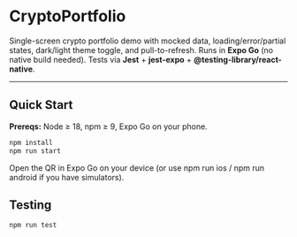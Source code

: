 # CryptoPortfolio

Single-screen crypto portfolio demo with mocked data, loading/error/partial states, dark/light theme toggle, and pull-to-refresh.
Runs in **Expo Go** (no native build needed). Tests via **Jest** + **jest-expo** + **@testing-library/react-native**.

---

## Quick Start

**Prereqs:** Node ≥ 18, npm ≥ 9, Expo Go on your phone.

```bash
npm install
npm run start
```

Open the QR in Expo Go on your device
(or use npm run ios / npm run android if you have simulators).

## Testing

```bash
npm run test
```
